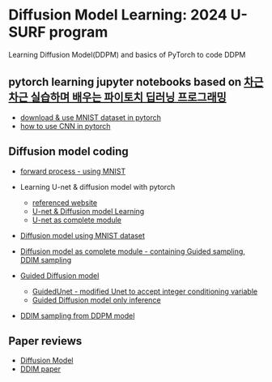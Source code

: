 # Diffusion Model Learning: 2024 U-SURF program 

Learning Diffusion Model(DDPM) and basics of PyTorch to code DDPM

## pytorch learning jupyter notebooks based on [차근차근 실습하며 배우는 파이토치 딥러닝 프로그래밍](https://github.com/wikibook/pytorchdl2)
  - [download & use MNIST dataset in pytorch](/pytorch_learning_mnist.ipynb)
  - [how to use CNN in pytorch](/pytorch_learning_CNN.ipynb) 

## Diffusion model coding
  - [forward process - using MNIST](/forward_process.ipynb)
  
  - Learning U-net & diffusion model with pytorch 
    - [referenced website](https://huggingface.co/blog/annotated-diffusion)
    - [U-net & Diffusion model Learning](./Unet_learning.ipynb)
    - [U-net as complete module](./Unet.py)
  
  - [Diffusion model using MNIST dataset](/diffusion_model.ipynb)
  
  - [Diffusion model as complete module - containing Guided sampling, DDIM sampling](./DiffusionModel.py)
  
  - [Guided Diffusion model](./guided_diffusion.ipynb)
    - [GuidedUnet - modified Unet to accept integer conditioning variable](./GuidedUnet.py)
    - [Guided Diffusion model only inference](./guided_diffusion_only_inference.ipynb)
  
  - [DDIM sampling from DDPM model](./DDIM_sampling.ipynb)

## Paper reviews
  - [Diffusion Model](./diffusion_presentation.pdf)
  - [DDIM paper](./DDIM_발표_추성재.pdf)